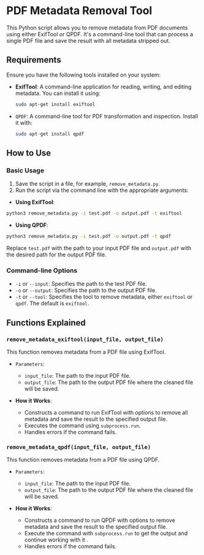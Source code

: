 # PDF Metadata Removal Tool

This Python script allows you to remove metadata from PDF documents using either ExifTool or QPDF. It's a command-line tool that can process a single PDF file and save the result with all metadata stripped out.

## Requirements

Ensure you have the following tools installed on your system:

- **ExifTool**: A command-line application for reading, writing, and editing metadata. You can install it using:

  ```bash
  sudo apt-get install exiftool
  ```

- `QPDF`: A command-line tool for PDF transformation and inspection. Install it with:

  ```bash
  sudo apt-get install qpdf
  ```

## How to Use

### Basic Usage

1. Save the script in a file, for example, `remove_metadata.py`.
2. Run the script via the command line with the appropriate arguments:

- **Using ExifTool**:

```bash
python3 remove_metadata.py -i test.pdf -o output.pdf -t exiftool
```

- **Using QPDF**:

```bash
python3 remove_metadata.py -i test.pdf -o output.pdf -t qpdf
```

Replace `test.pdf` with the path to your input PDF file and `output.pdf` with the desired path for the output PDF file.

### Command-line Options

- `-i` or `--input`: Specifies the path to the test PDF file.
- `-o` or `--output`: Specifies the path to the output PDF file.
- `-t` or `--tool`: Specifies the tool to remove metadata, either `exiftool` or `qpdf`. The default is `exiftool`.

## Functions Explained

### `remove_metadata_exiftool(input_file, output_file)`

This function removes metadata from a PDF file using ExifTool.

- `Parameters`:

  - `input_file`: The path to the input PDF file.
  - `output_file`: The path to the output PDF file where the cleaned file will be saved.

- **How it Works**:

  - Constructs a command to run ExifTool with options to remove all metadata and save the result to the specified output file.
  - Executes the command using `subprocess.run`.
  - Handles errors if the command fails.

### `remove_metadata_qpdf(input_file, output_file)`

This function removes metadata from a PDF file using QPDF.

- `Parameters`:
  - `input_file`: The path to the input PDF file.
  - `output_file`: The path to the output PDF file where the cleaned file will be saved.

- **How it Works**:
  - Constructs a command to run QPDF with options to remove metadata and save the result to the specified output file.
  - Execute the command with `subprocess.run` to get the output and continue working with it .
  - Handles errors if the command fails.
